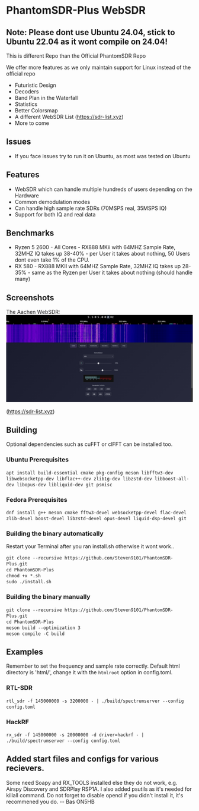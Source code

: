 # PhantomSDR-Plus WebSDR
## Note: Please dont use Ubuntu 24.04, stick to Ubuntu 22.04 as it wont compile on 24.04!
This is different Repo than the Official PhantomSDR Repo

We offer more features as we only maintain support for Linux instead of the official repo
- Futuristic Design
- Decoders
- Band Plan in the Waterfall
- Statistics
- Better Colorsmap
- A different WebSDR List (https://sdr-list.xyz)
- More to come

## Issues
- If you face issues try to run it on Ubuntu, as most was tested on Ubuntu


## Features
- WebSDR which can handle multiple hundreds of users depending on the Hardware
- Common demodulation modes
- Can handle high sample rate SDRs (70MSPS real, 35MSPS IQ)
- Support for both IQ and real data

## Benchmarks
- Ryzen 5 2600 - All Cores - RX888 MKii with 64MHZ Sample Rate, 32MHZ IQ takes up 38-40% - per User it takes about nothing, 50 Users dont even take 1% of the CPU.
- RX 580 - RX888 MKII with 64MHZ Sample Rate, 32MHZ IQ takes up 28-35% - same as the Ryzen per User it takes about nothing (should handle many)

## Screenshots

The Aachen WebSDR:
![Screenshot](/docs/websdr.PNG)

(https://sdr-list.xyz)

## Building
Optional dependencies such as cuFFT or clFFT can be installed too.
### Ubuntu Prerequisites
```
apt install build-essential cmake pkg-config meson libfftw3-dev libwebsocketpp-dev libflac++-dev zlib1g-dev libzstd-dev libboost-all-dev libopus-dev libliquid-dev git psmisc
```

### Fedora Prerequisites
```
dnf install g++ meson cmake fftw3-devel websocketpp-devel flac-devel zlib-devel boost-devel libzstd-devel opus-devel liquid-dsp-devel git
```

### Building the binary automatically
Restart your Terminal after you ran install.sh otherwise it wont work..
```
git clone --recursive https://github.com/Steven9101/PhantomSDR-Plus.git
cd PhantomSDR-Plus
chmod +x *.sh
sudo ./install.sh
```

### Building the binary manually
```
git clone --recursive https://github.com/Steven9101/PhantomSDR-Plus.git
cd PhantomSDR-Plus
meson build --optimization 3
meson compile -C build
```

## Examples
Remember to set the frequency and sample rate correctly. Default html directory is 'html/', change it with the `htmlroot` option in config.toml.
### RTL-SDR
```
rtl_sdr -f 145000000 -s 3200000 - | ./build/spectrumserver --config config.toml
```
### HackRF
```
rx_sdr -f 145000000 -s 20000000 -d driver=hackrf - | ./build/spectrumserver --config config.toml
```
## Added start files and configs for various recievers. 
Some need Soapy and RX_TOOLS installed else they do not work, e.g. Airspy Discovery and SDRPlay RSP1A.
I also added psutils as it's needed for killall command.
Do not forget to disable opencl if you didn't install it, it's recommened you do.
-- Bas ON5HB
